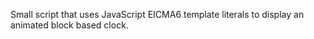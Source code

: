 Small script that uses JavaScript EICMA6 template literals to display an animated block based clock.

